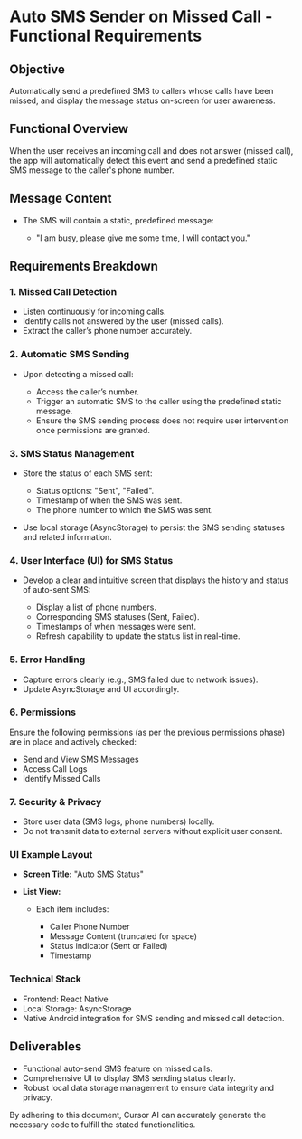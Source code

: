 # Auto SMS Sender on Missed Call - Functional Requirements

## Objective

Automatically send a predefined SMS to callers whose calls have been missed, and display the message status on-screen for user awareness.

## Functional Overview

When the user receives an incoming call and does not answer (missed call), the app will automatically detect this event and send a predefined static SMS message to the caller's phone number.

## Message Content

- The SMS will contain a static, predefined message:

  - "I am busy, please give me some time, I will contact you."

## Requirements Breakdown

### 1. Missed Call Detection

- Listen continuously for incoming calls.
- Identify calls not answered by the user (missed calls).
- Extract the caller’s phone number accurately.

### 2. Automatic SMS Sending

- Upon detecting a missed call:

  - Access the caller’s number.
  - Trigger an automatic SMS to the caller using the predefined static message.
  - Ensure the SMS sending process does not require user intervention once permissions are granted.

### 3. SMS Status Management

- Store the status of each SMS sent:

  - Status options: "Sent", "Failed".
  - Timestamp of when the SMS was sent.
  - The phone number to which the SMS was sent.

- Use local storage (AsyncStorage) to persist the SMS sending statuses and related information.

### 4. User Interface (UI) for SMS Status

- Develop a clear and intuitive screen that displays the history and status of auto-sent SMS:

  - Display a list of phone numbers.
  - Corresponding SMS statuses (Sent, Failed).
  - Timestamps of when messages were sent.
  - Refresh capability to update the status list in real-time.

### 5. Error Handling

- Capture errors clearly (e.g., SMS failed due to network issues).
- Update AsyncStorage and UI accordingly.

### 6. Permissions

Ensure the following permissions (as per the previous permissions phase) are in place and actively checked:

- Send and View SMS Messages
- Access Call Logs
- Identify Missed Calls

### 7. Security & Privacy

- Store user data (SMS logs, phone numbers) locally.
- Do not transmit data to external servers without explicit user consent.

### UI Example Layout

- **Screen Title:** "Auto SMS Status"
- **List View:**

  - Each item includes:

    - Caller Phone Number
    - Message Content (truncated for space)
    - Status indicator (Sent or Failed)
    - Timestamp

### Technical Stack

- Frontend: React Native
- Local Storage: AsyncStorage
- Native Android integration for SMS sending and missed call detection.

## Deliverables

- Functional auto-send SMS feature on missed calls.
- Comprehensive UI to display SMS sending status clearly.
- Robust local data storage management to ensure data integrity and privacy.

By adhering to this document, Cursor AI can accurately generate the necessary code to fulfill the stated functionalities.
